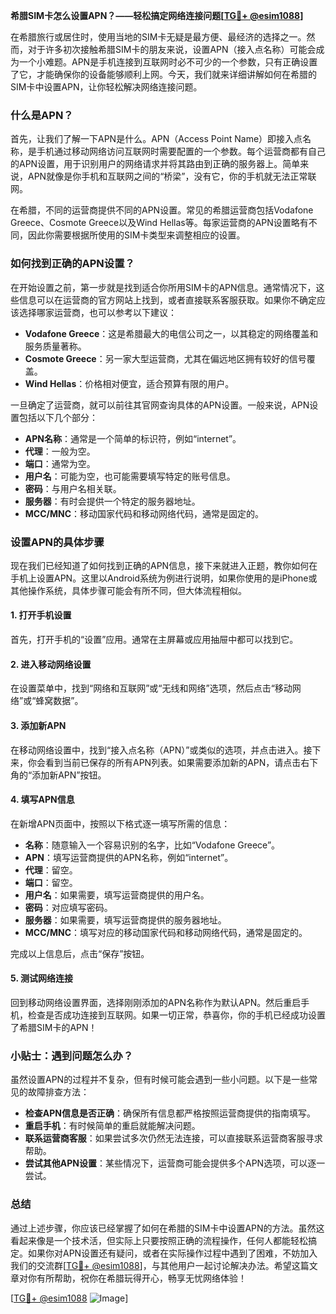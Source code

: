 **希腊SIM卡怎么设置APN？——轻松搞定网络连接问题[[TG💪+ @esim1088](https://t.me/s/esim1088)]**

在希腊旅行或居住时，使用当地的SIM卡无疑是最方便、最经济的选择之一。然而，对于许多初次接触希腊SIM卡的朋友来说，设置APN（接入点名称）可能会成为一个小难题。APN是手机连接到互联网时必不可少的一个参数，只有正确设置了它，才能确保你的设备能够顺利上网。今天，我们就来详细讲解如何在希腊的SIM卡中设置APN，让你轻松解决网络连接问题。

### 什么是APN？

首先，让我们了解一下APN是什么。APN（Access Point Name）即接入点名称，是手机通过移动网络访问互联网时需要配置的一个参数。每个运营商都有自己的APN设置，用于识别用户的网络请求并将其路由到正确的服务器上。简单来说，APN就像是你手机和互联网之间的“桥梁”，没有它，你的手机就无法正常联网。

在希腊，不同的运营商提供不同的APN设置。常见的希腊运营商包括Vodafone Greece、Cosmote Greece以及Wind Hellas等。每家运营商的APN设置略有不同，因此你需要根据所使用的SIM卡类型来调整相应的设置。

### 如何找到正确的APN设置？

在开始设置之前，第一步就是找到适合你所用SIM卡的APN信息。通常情况下，这些信息可以在运营商的官方网站上找到，或者直接联系客服获取。如果你不确定应该选择哪家运营商，也可以参考以下建议：

- **Vodafone Greece**：这是希腊最大的电信公司之一，以其稳定的网络覆盖和服务质量著称。
- **Cosmote Greece**：另一家大型运营商，尤其在偏远地区拥有较好的信号覆盖。
- **Wind Hellas**：价格相对便宜，适合预算有限的用户。

一旦确定了运营商，就可以前往其官网查询具体的APN设置。一般来说，APN设置包括以下几个部分：

- **APN名称**：通常是一个简单的标识符，例如“internet”。
- **代理**：一般为空。
- **端口**：通常为空。
- **用户名**：可能为空，也可能需要填写特定的账号信息。
- **密码**：与用户名相关联。
- **服务器**：有时会提供一个特定的服务器地址。
- **MCC/MNC**：移动国家代码和移动网络代码，通常是固定的。

### 设置APN的具体步骤

现在我们已经知道了如何找到正确的APN信息，接下来就进入正题，教你如何在手机上设置APN。这里以Android系统为例进行说明，如果你使用的是iPhone或其他操作系统，具体步骤可能会有所不同，但大体流程相似。

#### 1. 打开手机设置

首先，打开手机的“设置”应用。通常在主屏幕或应用抽屉中都可以找到它。

#### 2. 进入移动网络设置

在设置菜单中，找到“网络和互联网”或“无线和网络”选项，然后点击“移动网络”或“蜂窝数据”。

#### 3. 添加新APN

在移动网络设置中，找到“接入点名称（APN）”或类似的选项，并点击进入。接下来，你会看到当前已保存的所有APN列表。如果需要添加新的APN，请点击右下角的“添加新APN”按钮。

#### 4. 填写APN信息

在新增APN页面中，按照以下格式逐一填写所需的信息：

- **名称**：随意输入一个容易识别的名字，比如“Vodafone Greece”。
- **APN**：填写运营商提供的APN名称，例如“internet”。
- **代理**：留空。
- **端口**：留空。
- **用户名**：如果需要，填写运营商提供的用户名。
- **密码**：对应填写密码。
- **服务器**：如果需要，填写运营商提供的服务器地址。
- **MCC/MNC**：填写对应的移动国家代码和移动网络代码，通常是固定的。

完成以上信息后，点击“保存”按钮。

#### 5. 测试网络连接

回到移动网络设置界面，选择刚刚添加的APN名称作为默认APN。然后重启手机，检查是否成功连接到互联网。如果一切正常，恭喜你，你的手机已经成功设置了希腊SIM卡的APN！

### 小贴士：遇到问题怎么办？

虽然设置APN的过程并不复杂，但有时候可能会遇到一些小问题。以下是一些常见的故障排查方法：

- **检查APN信息是否正确**：确保所有信息都严格按照运营商提供的指南填写。
- **重启手机**：有时候简单的重启就能解决问题。
- **联系运营商客服**：如果尝试多次仍然无法连接，可以直接联系运营商客服寻求帮助。
- **尝试其他APN设置**：某些情况下，运营商可能会提供多个APN选项，可以逐一尝试。

### 总结

通过上述步骤，你应该已经掌握了如何在希腊的SIM卡中设置APN的方法。虽然这看起来像是一个技术活，但实际上只要按照正确的流程操作，任何人都能轻松搞定。如果你对APN设置还有疑问，或者在实际操作过程中遇到了困难，不妨加入我们的交流群[[TG💪+ @esim1088](https://t.me/s/esim1088)]，与其他用户一起讨论解决办法。希望这篇文章对你有所帮助，祝你在希腊玩得开心，畅享无忧网络体验！

[[TG💪+ @esim1088](https://t.me/s/esim1088) ![Image](https://i.postimg.cc/4NQfJmqS/Snipaste-2025-05-13-00-14-12.png)]